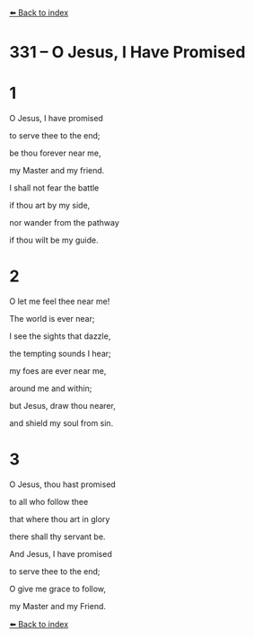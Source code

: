 [⬅️ Back to index](../README.md)

# 331 – O Jesus, I Have Promised





# 1

O Jesus, I have promised

to serve thee to the end;

be thou forever near me,

my Master and my friend.

I shall not fear the battle

if thou art by my side,

nor wander from the pathway

if thou wilt be my guide.



# 2

O let me feel thee near me!

The world is ever near;

I see the sights that dazzle,

the tempting sounds I hear;

my foes are ever near me,

around me and within;

but Jesus, draw thou nearer,

and shield my soul from sin.



# 3

O Jesus, thou hast promised

to all who follow thee

that where thou art in glory

there shall thy servant be.

And Jesus, I have promised

to serve thee to the end;

O give me grace to follow,

my Master and my Friend.

[⬅️ Back to index](../README.md)
